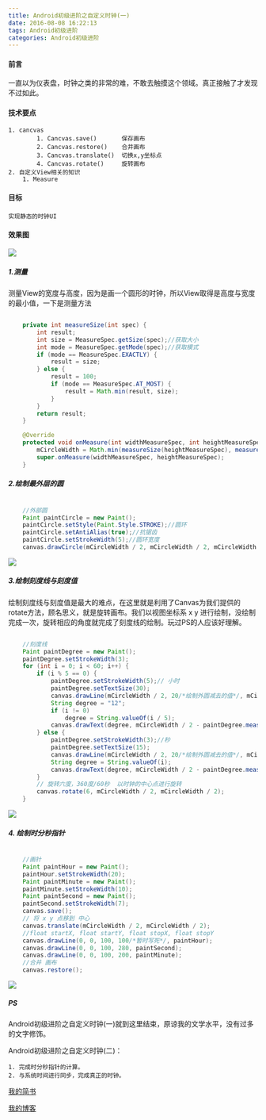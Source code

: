 ```yaml
---
title: Android初级进阶之自定义时钟(一)
date: 2016-08-08 16:22:13
tags: Android初级进阶
categories: Android初级进阶
---
```

#### 前言
一直以为仪表盘，时钟之类的非常的难，不敢去触摸这个领域。真正接触了才发现不过如此。
#### 技术要点
	1. cancvas
			1. Cancvas.save()		保存画布
			2. Cancvas.restore()	合并画布
			3. Cancvas.translate()	切换x,y坐标点
			4. Cancvas.rotate()		旋转画布
	2. 自定义View相关的知识
		1. Measure
#### 目标
	实现静态的时钟UI

#### 效果图
![](http://obh9jd33g.bkt.clouddn.com/colick_img.png)

##### 1.测量
测量View的宽度与高度，因为是画一个圆形的时钟，所以View取得是高度与宽度的最小值，一下是测量方法

```java

    private int measureSize(int spec) {
        int result;
        int size = MeasureSpec.getSize(spec);//获取大小
        int mode = MeasureSpec.getMode(spec);//获取模式
        if (mode == MeasureSpec.EXACTLY) {
            result = size;
        } else {
            result = 100;
            if (mode == MeasureSpec.AT_MOST) {
                result = Math.min(result, size);
            }
        }
        return result;
    }

	@Override
    protected void onMeasure(int widthMeasureSpec, int heightMeasureSpec) {
        mCircleWidth = Math.min(measureSize(heightMeasureSpec), measureSize(widthMeasureSpec));
        super.onMeasure(widthMeasureSpec, heightMeasureSpec);
    }

``` 







##### 2.绘制最外层的圆

```java

	//外部圆
    Paint paintCircle = new Paint();
    paintCircle.setStyle(Paint.Style.STROKE);//圆环
    paintCircle.setAntiAlias(true);//抗锯齿
    paintCircle.setStrokeWidth(5);//圆环宽度
    canvas.drawCircle(mCircleWidth / 2, mCircleWidth / 2, mCircleWidth / 2 - 20/*减去20的原因是中心点留白*/, paintCircle);
``` 

![](http://obh9jd33g.bkt.clouddn.com/%E6%97%B6%E9%92%9F-%E5%A4%96%E5%B1%82%E7%9A%84%E5%9C%86.png)

##### 3.绘制刻度线与刻度值

绘制刻度线与刻度值是最大的难点，在这里就是利用了Canvas为我们提供的rotate方法，顾名思义，就是旋转画布。我们以视图坐标系 x y 进行绘制，没绘制完成一次，旋转相应的角度就完成了刻度线的绘制。玩过PS的人应该好理解。

```java

    //刻度线
    Paint paintDegree = new Paint();
    paintDegree.setStrokeWidth(3);
    for (int i = 0; i < 60; i++) {
        if (i % 5 == 0) {
            paintDegree.setStrokeWidth(5);// 小时
            paintDegree.setTextSize(30);
            canvas.drawLine(mCircleWidth / 2, 20/*绘制外圆减去的值*/, mCircleWidth / 2, 60/*刻度线的长度*/, paintDegree);
            String degree = "12";
            if (i != 0)
                degree = String.valueOf(i / 5);
            canvas.drawText(degree, mCircleWidth / 2 - paintDegree.measureText(degree) / 2, 90/*字体的高度*/, paintDegree);
        } else {
            paintDegree.setStrokeWidth(3);//秒
            paintDegree.setTextSize(15);
            canvas.drawLine(mCircleWidth / 2, 20/*绘制外圆减去的值*/, mCircleWidth / 2, 30/*刻度线的长度*/, paintDegree);
            String degree = String.valueOf(i);
            canvas.drawText(degree, mCircleWidth / 2 - paintDegree.measureText(degree) / 2, 60/*字体的高度*/, paintDegree);
        }
        // 旋转六度，360度/60秒  以时钟的中心点进行旋转
        canvas.rotate(6, mCircleWidth / 2, mCircleWidth / 2);
    }
``` 

![](http://obh9jd33g.bkt.clouddn.com/%E6%97%B6%E9%92%9F-%E5%88%BB%E5%BA%A6%E5%80%BC.png)

##### 4. 绘制时分秒指针
```java

    //画针
    Paint paintHour = new Paint();
    paintHour.setStrokeWidth(20);
    Paint paintMinute = new Paint();
    paintMinute.setStrokeWidth(10);
    Paint paintSecond = new Paint();
    paintSecond.setStrokeWidth(7);
    canvas.save();
    // 将 x y 点移到 中心
    canvas.translate(mCircleWidth / 2, mCircleWidth / 2);
    //float startX, float startY, float stopX, float stopY
    canvas.drawLine(0, 0, 100, 100/*暂时写死*/, paintHour);
    canvas.drawLine(0, 0, 100, 280, paintSecond);
    canvas.drawLine(0, 0, 100, 200, paintMinute);
    //合并 画布
    canvas.restore();
```

![](http://obh9jd33g.bkt.clouddn.com/colick_img.png)

##### PS
Android初级进阶之自定义时钟(一)就到这里结束，原谅我的文学水平，没有过多的文字修饰。

Android初级进阶之自定义时钟(二)：
	
	1. 完成时分秒指针的计算。
	2. 与系统时间进行同步，完成真正的时钟。


[我的简书](http://www.jianshu.com/p/7df63512a1b0)

[我的博客](https://aohanyao.github.io/)
